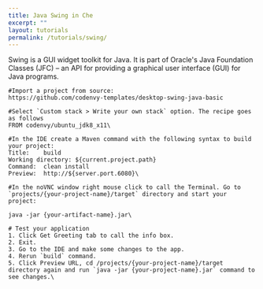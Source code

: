 ```yaml
---
title: Java Swing in Che
excerpt: ""
layout: tutorials
permalink: /tutorials/swing/
---
```

Swing is a GUI widget toolkit for Java. It is part of Oracle's Java Foundation Classes (JFC) – an API for providing a graphical user interface (GUI) for Java programs.
```text  
#Import a project from source:
https://github.com/codenvy-templates/desktop-swing-java-basic

#Select `Custom stack > Write your own stack` option. The recipe goes as follows
FROM codenvy/ubuntu_jdk8_x11\
```

```text  
#In the IDE create a Maven command with the following syntax to build your project:
Title:    build
Working directory: ${current.project.path}
Command:  clean install
Preview:  http://${server.port.6080}\
```

```text  
#In the noVNC window right mouse click to call the Terminal. Go to `projects/{your-project-name}/target` directory and start your project:

java -jar {your-artifact-name}.jar\
```

```text  
# Test your application
1. Click Get Greeting tab to call the info box.
2. Exit.
3. Go to the IDE and make some changes to the app.
4. Rerun `build` command.
5. Click Preview URL, cd /projects/{your-project-name}/target directory again and run `java -jar {your-project-name}.jar` command to see changes.\
```
